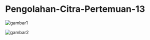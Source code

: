 # Pengolahan-Citra-Pertemuan-13


![gambar1](https://github.com/AbiyanfarasDanuyasa/Pengolahan-Citra-Pertemuan-13/assets/115562487/5877917b-c57b-4e07-b462-eb484de27daf)



![gambar2](https://github.com/AbiyanfarasDanuyasa/Pengolahan-Citra-Pertemuan-13/assets/115562487/fc05b887-48cb-4008-94f6-5dee8668772c)

